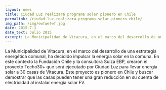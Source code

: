 ```yaml
---
layout: news
title: Ciudad Luz realizará programa solar pionero en Chile
permalink: /ciudad-luz-realizara-programa-solar-pionero-chile/
img_path: /img/ewfwefwf.jpg
date: 2015-7-1
date_text: Julio 2015
excerpt: La Municipalidad de Vitacura, en el marco del desarrollo de una estrategia energética comunal, ha decidido impulsar la...
---
```


La Municipalidad de Vitacura, en el marco del desarrollo de una estrategia energética comunal, ha decidido impulsar la energía solar en la comuna. En este contexto la Fundación Chile y la consultora Suiza EBP, crearon el proyecto Techo30+ que será ejecutado por Ciudad Luz para llevar energía solar a 30 casas de Vitacura. Este proyecto es pionero en Chile y buscar demostrar que las casas pueden tener una gran reducción en su cuenta de electricidad al instalar energía solar FV.
